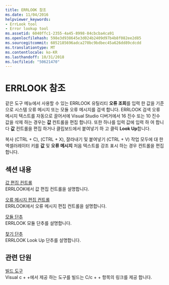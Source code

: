 ```yaml
---
title: ERRLOOK 참조
ms.date: 11/04/2016
helpviewer_keywords:
- ErrLook tool
- Error lookup tool
ms.assetid: 6040ffc1-2355-4a45-8998-84cbcba4ca91
ms.openlocfilehash: 598e3d938645e3d024b2409d97b4b8f082ee2d85
ms.sourcegitcommit: 6052185696adca270bc9bdbec45a626dd89cdcdd
ms.translationtype: MT
ms.contentlocale: ko-KR
ms.lasthandoff: 10/31/2018
ms.locfileid: "50621470"
---
```

# <a name="errlook-reference"></a>ERRLOOK 참조

같은 도구 메뉴에서 사용할 수 있는 ERRLOOK 유틸리티 **오류 조회**를 입력 한 값을 기준으로 시스템 오류 메시지 또는 모듈 오류 메시지를 검색 합니다. ERRLOOK 검색 오류 메시지 텍스트를 자동으로 끌어서에 Visual Studio 디버거에서 16 진수 또는 10 진수 값을 삭제 하는 경우는 **값** 컨트롤을 편집 합니다. 또한 하나를 입력 값에 입력 하 여 합니다 **값** 컨트롤을 편집 하거나 클립보드에서 붙여넣기 하 고 클릭 **Look Up**합니다.

복사 (CTRL + C), (CTRL + X), 잘라내기 및 붙여넣기 (CTRL + V) 작업 모두에 대 한 액셀러레이터 키를 **값** 및 **오류 메시지** 처음 텍스트를 강조 표시 하는 경우 컨트롤을 편집 합니다.

## <a name="in-this-section"></a>섹션 내용

[값 편집 컨트롤](../../build/reference/value-edit-control.md)<br/>
ERRLOOK에서 값 편집 컨트롤을 설명합니다.

[오류 메시지 편집 컨트롤](../../build/reference/error-message-edit-control.md)<br/>
ERRLOOK에서 오류 메시지 편집 컨트롤을 설명합니다.

[모듈 단추](../../build/reference/modules-button.md)<br/>
ERRLOOK 모듈 단추를 설명합니다.

[찾기 단추](../../build/reference/look-up-button.md)<br/>
ERRLOOK Look Up 단추를 설명합니다.

## <a name="related-sections"></a>관련 단원

[ 빌드 도구](../../build/reference/c-cpp-build-tools.md)<br/>
Visual c + +에서 제공 하는 도구를 빌드는 C/c + + 항목의 링크를 제공 합니다.